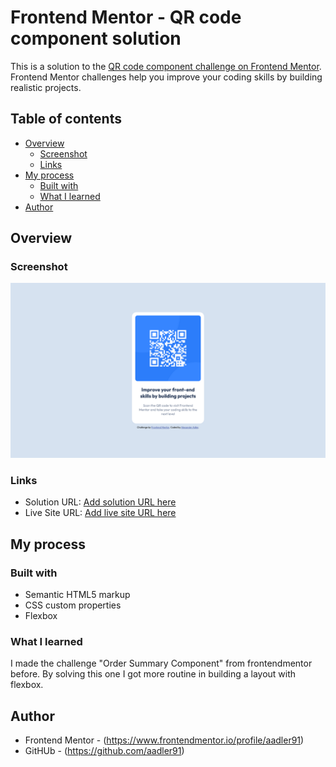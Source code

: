 # Frontend Mentor - QR code component solution

This is a solution to the [QR code component challenge on Frontend Mentor](https://www.frontendmentor.io/challenges/qr-code-component-iux_sIO_H). Frontend Mentor challenges help you improve your coding skills by building realistic projects. 

## Table of contents

- [Overview](#overview)
  - [Screenshot](#screenshot)
  - [Links](#links)
- [My process](#my-process)
  - [Built with](#built-with)
  - [What I learned](#what-i-learned)
- [Author](#author)

## Overview

### Screenshot

![](./screenshot.png)

### Links

- Solution URL: [Add solution URL here](https://github.com/aadler91/frontendmentor_qr-code-component)
- Live Site URL: [Add live site URL here](https://aadler91.github.io/frontendmentor_qr-code-component/)

## My process

### Built with

- Semantic HTML5 markup
- CSS custom properties
- Flexbox

### What I learned

I made the challenge "Order Summary Component" from frontendmentor before. By solving this one I got more routine in building a layout with flexbox.

## Author

- Frontend Mentor - (https://www.frontendmentor.io/profile/aadler91)
- GitHUb - (https://github.com/aadler91)
